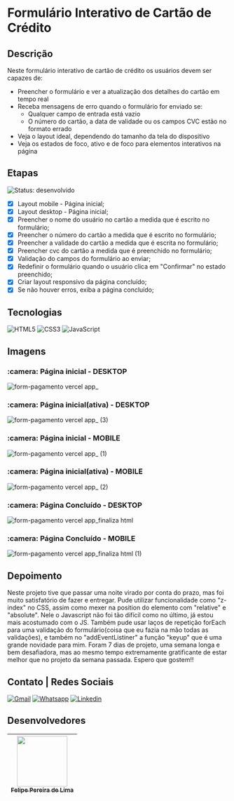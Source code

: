 # Formulário Interativo de Cartão de Crédito

## Descrição

Neste formulário interativo de cartão de crédito os usuários devem ser capazes de: 

 - Preencher o formulário e ver a atualização dos detalhes do cartão em tempo real
 - Receba mensagens de erro quando o formulário for enviado se:
   - Qualquer campo de entrada está vazio
   - O número do cartão, a data de validade ou os campos CVC estão no formato errado
 - Veja o layout ideal, dependendo do tamanho da tela do dispositivo
 - Veja os estados de foco, ativo e de foco para elementos interativos na página

## Etapas

 ![Status: desenvolvido](https://img.shields.io/badge/STATUS-Desenvolvido-success)

 - [x] Layout mobile - Página inicial;
 - [x] Layout desktop - Página inicial;
 - [x] Preencher o nome do usuário no cartão a medida que é escrito no formulário;
 - [x] Preencher o número do cartão a medida que é escrito no formulário;
 - [x] Preencher a validade do cartão a medida que é escrita no formulário;
 - [x] Preencher cvc do cartão a medida que é preenchido no formulário;
 - [x] Validação do campos do formulário ao enviar;
 - [x] Redefinir o formulário quando o usuário clica em "Confirmar" no estado preenchido;
 - [x] Criar layout responsivo da página concluído;
 - [x] Se não houver erros, exiba a página concluído;

## Tecnologias

 ![HTML5](https://img.shields.io/badge/html5-%23E34F26.svg?style=for-the-badge&logo=html5&logoColor=white) ![CSS3](https://img.shields.io/badge/css3-%231572B6.svg?style=for-the-badge&logo=css3&logoColor=white) ![JavaScript](https://img.shields.io/badge/JavaScript-F7DF1E?style=for-the-badge&logo=javascript&logoColor=black) 

## Imagens

<h3> :camera: Página inicial - DESKTOP</h3>

![form-pagamento vercel app_](https://user-images.githubusercontent.com/102830741/204101172-655d8951-a426-4c51-b2c2-db8bacc29416.png)

<h3> :camera: Página inicial(ativa) - DESKTOP</h3>

![form-pagamento vercel app_ (3)](https://user-images.githubusercontent.com/102830741/204101197-048f66ee-4669-4fb4-9e14-d1a0cab34b7c.png)

<h3> :camera: Página inicial - MOBILE</h3>

![form-pagamento vercel app_ (1)](https://user-images.githubusercontent.com/102830741/204101221-7a35270a-2e12-448d-a9de-77e0c124711b.png)

<h3> :camera: Página inicial(ativa) - MOBILE</h3>

![form-pagamento vercel app_ (2)](https://user-images.githubusercontent.com/102830741/204101253-9a6bb6d1-504f-4a4b-b666-c8abc8158b11.png)

<h3> :camera: Página Concluído - DESKTOP</h3>

![form-pagamento vercel app_finaliza html](https://user-images.githubusercontent.com/102830741/204101281-cd642fba-0958-4c18-b4ad-e9b3b2ebdfb0.png)

<h3> :camera: Página Concluído - MOBILE</h3>

![form-pagamento vercel app_finaliza html (1)](https://user-images.githubusercontent.com/102830741/204101293-d19229ac-3b61-4ed9-9d1a-e41db32cfc25.png)

## Depoimento

Neste projeto tive que passar uma noite virado por conta do prazo, mas foi muito satisfatório de fazer e entregar. Pude utilizar funcionalidade como "z-index" no CSS, assim como mexer na position do elemento com "relative" e "absolute". Nele o Javascript não foi tão difícil como no último, já estou mais acostumado com o JS. Também pude usar laços de repetição forEach para uma validação do formulário(coisa que eu fazia na mão todas as validações), e também no "addEventListiner" a função "keyup" que é uma grande novidade para mim. Foram 7 dias de projeto, uma semana longa e bem desafiadora, mas ao mesmo tempo extremamente gratificante de estar melhor que no projeto da semana passada. Espero que gostem!!

## Contato | Redes Sociais

<a href="mailto:felipe.lima0160@gmail.com">![Gmail](https://img.shields.io/badge/Gmail-D14836?style=for-the-badge&logo=gmail&logoColor=white)</a>  <a href="https://wa.me/5521979926096">![Whatsapp](https://img.shields.io/badge/WhatsApp-25D366?style=for-the-badge&logo=whatsapp&logoColor=white)</a>  <a href="https://www.linkedin.com/in/felipe-lima01/">![Linkedin](https://img.shields.io/badge/LinkedIn-0077B5?style=for-the-badge&logo=linkedin&logoColor=white)</a> 

## Desenvolvedores

 | [<img src="https://avatars.githubusercontent.com/u/102830741?s=400&u=eb0ed821d5deeaaac9a910f737ce38ddfda2f3a9&v=4" width=115><br><sub>Felipe Pereira de Lima</sub>](https://github.com/LipePLima) 
 | :---: |

